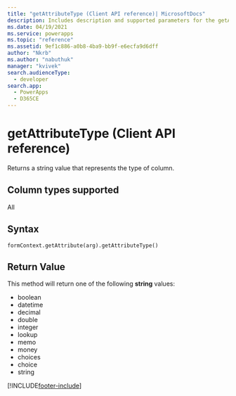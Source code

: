 ```yaml
---
title: "getAttributeType (Client API reference)| MicrosoftDocs"
description: Includes description and supported parameters for the getAttributeType method.
ms.date: 04/19/2021
ms.service: powerapps
ms.topic: "reference"
ms.assetid: 9ef1c886-a0b8-4ba9-bb9f-e6ecfa9d6dff
author: "Nkrb"
ms.author: "nabuthuk"
manager: "kvivek"
search.audienceType: 
  - developer
search.app: 
  - PowerApps
  - D365CE
---
```

# getAttributeType (Client API reference)



Returns a string value that represents the type of column. 

## Column types supported

All

## Syntax

`formContext.getAttribute(arg).getAttributeType()`

## Return Value

This method will return one of the following **string** values:

- boolean
- datetime
- decimal
- double
- integer
- lookup
- memo
- money
- choices
- choice
- string


[!INCLUDE[footer-include](../../../../../includes/footer-banner.md)]